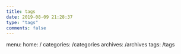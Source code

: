 ```yaml
---
title: tags
date: 2019-08-09 21:28:37
type: "tags"
comments: false
---
```


menu:
   home: /
   categories: /categories
   archives: /archives
   tags: /tags